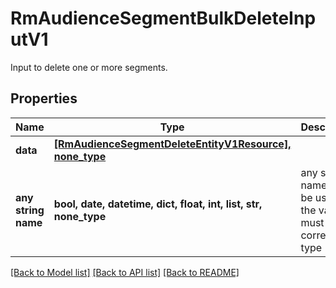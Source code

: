 # RmAudienceSegmentBulkDeleteInputV1

Input to delete one or more segments.

## Properties
Name | Type | Description | Notes
------------ | ------------- | ------------- | -------------
**data** | [**[RmAudienceSegmentDeleteEntityV1Resource], none_type**](RmAudienceSegmentDeleteEntityV1Resource.md) |  | [optional] 
**any string name** | **bool, date, datetime, dict, float, int, list, str, none_type** | any string name can be used but the value must be the correct type | [optional]

[[Back to Model list]](../README.md#documentation-for-models) [[Back to API list]](../README.md#documentation-for-api-endpoints) [[Back to README]](../README.md)


